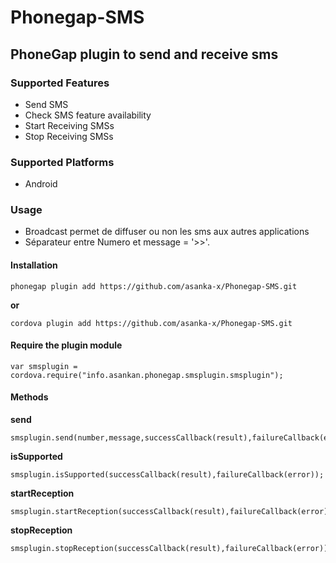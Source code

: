 # Phonegap-SMS

## PhoneGap plugin to send and receive sms

### Supported Features

- Send SMS
- Check SMS feature availability
- Start Receiving SMSs
- Stop Receiving SMSs

### Supported Platforms

- Android

### Usage
- Broadcast permet de diffuser ou non les sms aux autres applications
- Séparateur entre Numero et message = '>>'.

#### Installation

    phonegap plugin add https://github.com/asanka-x/Phonegap-SMS.git
    
__or__
    
    cordova plugin add https://github.com/asanka-x/Phonegap-SMS.git
	
#### Require the plugin module

	var smsplugin = cordova.require("info.asankan.phonegap.smsplugin.smsplugin");
    
#### Methods

__send__

	smsplugin.send(number,message,successCallback(result),failureCallback(error));

__isSupported__

	smsplugin.isSupported(successCallback(result),failureCallback(error));

__startReception__

	smsplugin.startReception(successCallback(result),failureCallback(error));

__stopReception__
	
	smsplugin.stopReception(successCallback(result),failureCallback(error));



